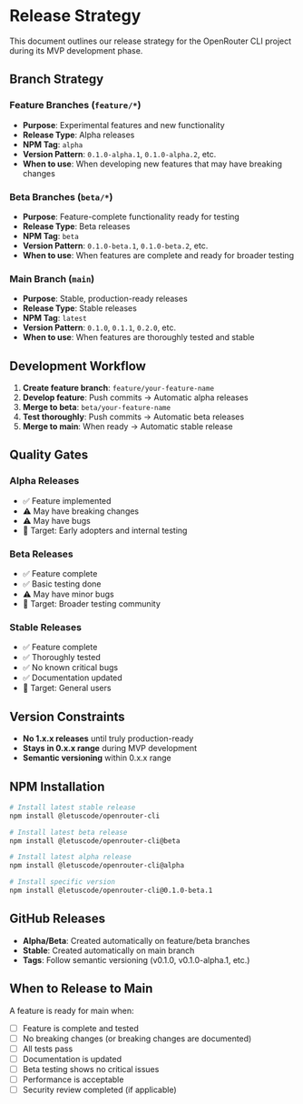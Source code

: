 # Release Strategy

This document outlines our release strategy for the OpenRouter CLI project during its MVP development phase.

## Branch Strategy

### Feature Branches (`feature/*`)

- **Purpose**: Experimental features and new functionality
- **Release Type**: Alpha releases
- **NPM Tag**: `alpha`
- **Version Pattern**: `0.1.0-alpha.1`, `0.1.0-alpha.2`, etc.
- **When to use**: When developing new features that may have breaking changes

### Beta Branches (`beta/*`)

- **Purpose**: Feature-complete functionality ready for testing
- **Release Type**: Beta releases
- **NPM Tag**: `beta`
- **Version Pattern**: `0.1.0-beta.1`, `0.1.0-beta.2`, etc.
- **When to use**: When features are complete and ready for broader testing

### Main Branch (`main`)

- **Purpose**: Stable, production-ready releases
- **Release Type**: Stable releases
- **NPM Tag**: `latest`
- **Version Pattern**: `0.1.0`, `0.1.1`, `0.2.0`, etc.
- **When to use**: When features are thoroughly tested and stable

## Development Workflow

1. **Create feature branch**: `feature/your-feature-name`
2. **Develop feature**: Push commits → Automatic alpha releases
3. **Merge to beta**: `beta/your-feature-name`
4. **Test thoroughly**: Push commits → Automatic beta releases
5. **Merge to main**: When ready → Automatic stable release

## Quality Gates

### Alpha Releases

- ✅ Feature implemented
- ⚠️ May have breaking changes
- ⚠️ May have bugs
- 🎯 Target: Early adopters and internal testing

### Beta Releases

- ✅ Feature complete
- ✅ Basic testing done
- ⚠️ May have minor bugs
- 🎯 Target: Broader testing community

### Stable Releases

- ✅ Feature complete
- ✅ Thoroughly tested
- ✅ No known critical bugs
- ✅ Documentation updated
- 🎯 Target: General users

## Version Constraints

- **No 1.x.x releases** until truly production-ready
- **Stays in 0.x.x range** during MVP development
- **Semantic versioning** within 0.x.x range

## NPM Installation

```bash
# Install latest stable release
npm install @letuscode/openrouter-cli

# Install latest beta release
npm install @letuscode/openrouter-cli@beta

# Install latest alpha release
npm install @letuscode/openrouter-cli@alpha

# Install specific version
npm install @letuscode/openrouter-cli@0.1.0-beta.1
```

## GitHub Releases

- **Alpha/Beta**: Created automatically on feature/beta branches
- **Stable**: Created automatically on main branch
- **Tags**: Follow semantic versioning (v0.1.0, v0.1.0-alpha.1, etc.)

## When to Release to Main

A feature is ready for main when:

- [ ] Feature is complete and tested
- [ ] No breaking changes (or breaking changes are documented)
- [ ] All tests pass
- [ ] Documentation is updated
- [ ] Beta testing shows no critical issues
- [ ] Performance is acceptable
- [ ] Security review completed (if applicable)
